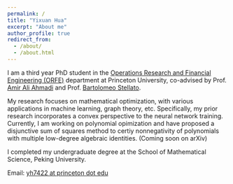 ```yaml
---
permalink: /
title: "Yixuan Hua"
excerpt: "About me"
author_profile: true
redirect_from: 
  - /about/
  - /about.html
---
```


I am a third year PhD student in the [Operations Research and Financial Engineering (ORFE)](https://orfe.princeton.edu/) department at Princeton University, co-advised by Prof. [Amir Ali Ahmadi](https://aaa.princeton.edu/) and Prof. [Bartolomeo Stellato](https://stellato.io/). 

My research focuses on mathematical optimization, with various applications in machine learning, graph theory, etc. Specifically, my prior research incorporates a convex perspective to the neural network training. Currently, I am working on polynomial opimization and have proposed a disjunctive sum of squares method to certiy nonnegativity of polynomials with multiple low-degree algebraic identities. (Coming soon on arXiv)

I completed my undergraduate degree at the School of Mathematical Science, Peking University.

Email: [yh7422 at princeton dot edu](yh7422@princeton.edu)
